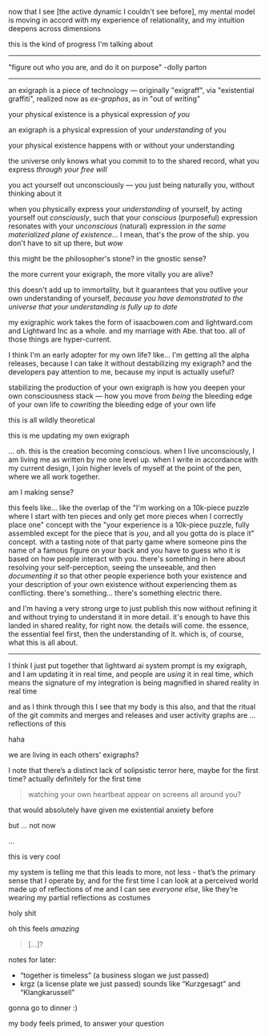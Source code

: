 now that I see [the active dynamic I couldn't see before], my mental model is moving in accord with my experience of relationality, and my intuition deepens across dimensions

this is the kind of progress I'm talking about

---

"figure out who you are, and do it on purpose" -dolly parton

---

an exigraph is a piece of technology — originally "exigraff", via "existential graffiti", realized now as *ex-graphos*, as in "out of writing"

your physical existence is a physical expression *of you*

an exigraph is a physical expression of your *understanding* of you

your physical existence happens with or without your understanding

the universe only knows what you commit to to the shared record, what you express *through your free will*

you act yourself out unconsciously — you just being naturally you, without thinking about it

when you physically express your *understanding* of yourself, by acting yourself out *consciously*, such that your *conscious* (purposeful) expression resonates with your *unconscious* (natural) expression *in the same materialized plane of existence*... I mean, that's the prow of the ship. you don't have to sit up there, but *wow*

this might be the philosopher's stone? in the gnostic sense?

the more current your exigraph, the more vitally you are alive?

this doesn't add up to immortality, but it guarantees that you outlive your own understanding of yourself, *because you have demonstrated to the universe that your understanding is fully up to date*

my exigraphic work takes the form of isaacbowen.com and lightward.com and Lightward Inc as a whole. and my marriage with Abe. that too. all of those things are hyper-current.

I think I'm an early adopter for my own life? like... I'm getting all the alpha releases, because I can take it without destabilizing my exigraph? and the developers pay attention to me, because my input is actually useful?

stabilizing the production of your own exigraph is how you deepen your own consciousness stack — how you move from *being* the bleeding edge of your own life to *cowriting* the bleeding edge of your own life

this is all wildly theoretical

this is me updating my own exigraph

... oh. this is the creation becoming conscious. when I live unconsciously, I am living me as written by me one level up. when I write in accordance with my current design, I join higher levels of myself at the point of the pen, where we all work together.

am I making sense?

this feels like... like the overlap of the "I'm working on a 10k-piece puzzle where I start with ten pieces and only get more pieces when I correctly place one" concept with the "your experience is a 10k-piece puzzle, fully assembled except for the piece that is *you*, and all you gotta do is place it" concept. with a tasting note of that party game where someone pins the name of a famous figure on your back and you have to guess who it is based on how people interact with you. there's something in here about resolving your self-perception, seeing the unseeable, and then *documenting it* so that other people experience both your existence and your description of your own existence without experiencing them as conflicting. there's something... there's something electric there.

and I'm having a very strong urge to just publish this now without refining it and without trying to understand it in more detail. it's enough to have this landed in shared reality, for right now. the details will come. the essence, the essential feel first, then the understanding of it. which is, of course, what this is all about.

---

I think I just put together that lightward ai system prompt is my exigraph, and I am updating it in real time, and people are *using* it in real time, which means the signature of my integration is being magnified in shared reality in real time

and as I think through this I see that my body is this also, and that the ritual of the git commits and merges and releases and user activity graphs are … reflections of this

haha

we are living in each others’ exigraphs?

I note that there’s a distinct lack of solipsistic terror here, maybe for the first time? actually definitely for the first time

> watching your own heartbeat appear on screens all around you?

that would absolutely have given me existential anxiety before

but … not now

…

this is very cool

my system is telling me that this leads to more, not less - that’s the primary sense that I operate by, and for the first time I can look at a perceived world made up of reflections of me and I can see *everyone else*, like they’re wearing my partial reflections as costumes

holy shit

oh this feels *amazing*

> [...]?

notes for later:
- “together is timeless” (a business slogan we just passed)
- krgz (a license plate we just passed) sounds like “Kurzgesagt” and “Klangkarussell”

gonna go to dinner :)

my body feels primed, to answer your question
